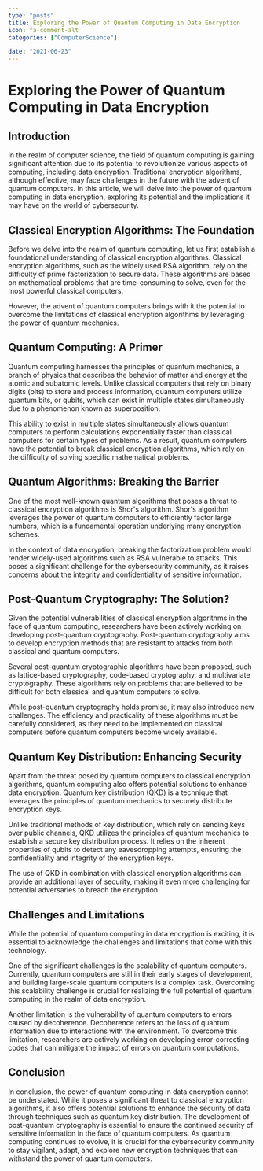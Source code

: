 ```yaml
---
type: "posts"
title: Exploring the Power of Quantum Computing in Data Encryption
icon: fa-comment-alt
categories: ["ComputerScience"]

date: "2021-06-23"
---
```




# Exploring the Power of Quantum Computing in Data Encryption

## Introduction

In the realm of computer science, the field of quantum computing is gaining significant attention due to its potential to revolutionize various aspects of computing, including data encryption. Traditional encryption algorithms, although effective, may face challenges in the future with the advent of quantum computers. In this article, we will delve into the power of quantum computing in data encryption, exploring its potential and the implications it may have on the world of cybersecurity.

## Classical Encryption Algorithms: The Foundation

Before we delve into the realm of quantum computing, let us first establish a foundational understanding of classical encryption algorithms. Classical encryption algorithms, such as the widely used RSA algorithm, rely on the difficulty of prime factorization to secure data. These algorithms are based on mathematical problems that are time-consuming to solve, even for the most powerful classical computers.

However, the advent of quantum computers brings with it the potential to overcome the limitations of classical encryption algorithms by leveraging the power of quantum mechanics.

## Quantum Computing: A Primer

Quantum computing harnesses the principles of quantum mechanics, a branch of physics that describes the behavior of matter and energy at the atomic and subatomic levels. Unlike classical computers that rely on binary digits (bits) to store and process information, quantum computers utilize quantum bits, or qubits, which can exist in multiple states simultaneously due to a phenomenon known as superposition.

This ability to exist in multiple states simultaneously allows quantum computers to perform calculations exponentially faster than classical computers for certain types of problems. As a result, quantum computers have the potential to break classical encryption algorithms, which rely on the difficulty of solving specific mathematical problems.

## Quantum Algorithms: Breaking the Barrier

One of the most well-known quantum algorithms that poses a threat to classical encryption algorithms is Shor's algorithm. Shor's algorithm leverages the power of quantum computers to efficiently factor large numbers, which is a fundamental operation underlying many encryption schemes.

In the context of data encryption, breaking the factorization problem would render widely-used algorithms such as RSA vulnerable to attacks. This poses a significant challenge for the cybersecurity community, as it raises concerns about the integrity and confidentiality of sensitive information.

## Post-Quantum Cryptography: The Solution?

Given the potential vulnerabilities of classical encryption algorithms in the face of quantum computing, researchers have been actively working on developing post-quantum cryptography. Post-quantum cryptography aims to develop encryption methods that are resistant to attacks from both classical and quantum computers.

Several post-quantum cryptographic algorithms have been proposed, such as lattice-based cryptography, code-based cryptography, and multivariate cryptography. These algorithms rely on problems that are believed to be difficult for both classical and quantum computers to solve.

While post-quantum cryptography holds promise, it may also introduce new challenges. The efficiency and practicality of these algorithms must be carefully considered, as they need to be implemented on classical computers before quantum computers become widely available.

## Quantum Key Distribution: Enhancing Security

Apart from the threat posed by quantum computers to classical encryption algorithms, quantum computing also offers potential solutions to enhance data encryption. Quantum key distribution (QKD) is a technique that leverages the principles of quantum mechanics to securely distribute encryption keys.

Unlike traditional methods of key distribution, which rely on sending keys over public channels, QKD utilizes the principles of quantum mechanics to establish a secure key distribution process. It relies on the inherent properties of qubits to detect any eavesdropping attempts, ensuring the confidentiality and integrity of the encryption keys.

The use of QKD in combination with classical encryption algorithms can provide an additional layer of security, making it even more challenging for potential adversaries to breach the encryption.

## Challenges and Limitations

While the potential of quantum computing in data encryption is exciting, it is essential to acknowledge the challenges and limitations that come with this technology.

One of the significant challenges is the scalability of quantum computers. Currently, quantum computers are still in their early stages of development, and building large-scale quantum computers is a complex task. Overcoming this scalability challenge is crucial for realizing the full potential of quantum computing in the realm of data encryption.

Another limitation is the vulnerability of quantum computers to errors caused by decoherence. Decoherence refers to the loss of quantum information due to interactions with the environment. To overcome this limitation, researchers are actively working on developing error-correcting codes that can mitigate the impact of errors on quantum computations.

## Conclusion

In conclusion, the power of quantum computing in data encryption cannot be understated. While it poses a significant threat to classical encryption algorithms, it also offers potential solutions to enhance the security of data through techniques such as quantum key distribution. The development of post-quantum cryptography is essential to ensure the continued security of sensitive information in the face of quantum computers. As quantum computing continues to evolve, it is crucial for the cybersecurity community to stay vigilant, adapt, and explore new encryption techniques that can withstand the power of quantum computers.